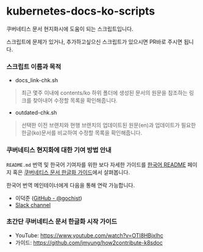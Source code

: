 # kubernetes-docs-ko-scripts
쿠버네티스 문서 현지화시에 도움이 되는 스크립트입니다.

스크립트에 문제가 있거나, 추가하고싶으신 스크립트가 있으시면 PR바로 주시면 됩니다.

### 스크립트 이름과 목적

- docs_link-chk.sh
> 최근 몇주 이내에 contents/ko 하위 폴더에 생성된 문서의 원문을 참조하는 링크를 찾아내어 수정할 목록을 확인해줍니다.

- outdated-chk.sh
> 선택한 이전 브랜치와 현행 브랜치의 업데이트된 원문(en)과 업데이트가 필요한 한글(ko)문서를 비교하여 수정할 목록을 확인해줍니다.

### 쿠버네티스 현지화에 대한 기여 방법 안내

`README.md` 번역 및 한국어 기여자를 위한 보다 자세한 가이드를 [한국어 README](README-ko.md) 페이지 혹은 [쿠버네티스 문서 한글화 가이드](https://kubernetes.io/ko/docs/contribute/localization_ko/)에서 살펴봅니다.

한국어 번역 메인테이너에게 다음을 통해 연락 가능합니다.

* 이덕준 ([GitHub - @gochist](https://github.com/gochist))
* [Slack channel](https://kubernetes.slack.com/messages/kubernetes-docs-ko)

### 초간단 쿠버네티스 문서 한글화 시작 가이드
- YouTube: https://www.youtube.com/watch?v=OTl8HBjxIhc
- 가이드: https://github.com/jmyung/how2contribute-k8sdoc
